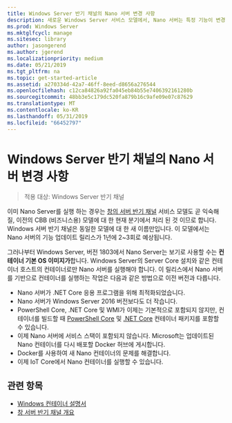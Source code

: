 ```yaml
---
title: Windows Server 반기 채널의 Nano 서버 변경 사항
description: 새로운 Windows Server 서비스 모델에서, Nano 서버는 특정 기능이 변경된 컨테이너 운영 체제 역할만 합니다.
ms.prod: Windows Server
ms.mktglfcycl: manage
ms.sitesec: library
author: jasongerend
ms.author: jgerend
ms.localizationpriority: medium
ms.date: 05/21/2019
ms.tgt_pltfrm: na
ms.topic: get-started-article
ms.assetid: a270334d-42a7-46ff-8eed-d8656a276544
ms.openlocfilehash: c12ca84826a92fa045eb84b55e7406392161280b
ms.sourcegitcommit: 48bb3e5c179dc520fa879b16c9afe09e07c87629
ms.translationtype: MT
ms.contentlocale: ko-KR
ms.lasthandoff: 05/31/2019
ms.locfileid: "66452797"
---
```

# <a name="changes-to-nano-server-in-windows-server-semi-annual-channel"></a>Windows Server 반기 채널의 Nano 서버 변경 사항

>적용 대상: Windows Server 반기 채널

이미 Nano Server를 실행 하는 경우는 [창의 서버 반기 채널](../get-started-19/servicing-channels-19.md) 서비스 모델도 곧 익숙해질, 이전의 CBB (비즈니스용) 모델에 대 한 현재 분기에서 처리 된 것 이므로 합니다. Windows 서버 반기 채널은 동일한 모델에 대 한 새 이름만입니다. 이 모델에서는 Nano 서버의 기능 업데이트 릴리스가 1년에 2~3회로 예상됩니다.

그러나부터 Windows Server, 버전 1803에서 Nano Server는 보기로 사용할 수는 **컨테이너 기본 OS 이미지가**합니다. Windows Server의 Server Core 설치와 같은 컨테이너 호스트의 컨테이너로만 Nano 서버를 실행해야 합니다. 이 릴리스에서 Nano 서버를 기반으로 컨테이너를 실행하는 작업은 다음과 같은 방법으로 이전 버전과 다릅니다.

- Nano 서버가 .NET Core 응용 프로그램을 위해 최적화되었습니다.
- Nano 서버가 Windows Server 2016 버전보다도 더 작습니다.
- PowerShell Core, .NET Core 및 WMI가 이제는 기본적으로 포함되지 않지만, 컨테이너를 빌드할 때 [PowerShell Core](https://hub.docker.com/r/microsoft/powershell/) 및 [.NET Core](https://hub.docker.com/r/microsoft/dotnet/) 컨테이너 패키지를 포함할 수 있습니다.
- 이제 Nano 서버에 서비스 스택이 포함되지 않습니다. Microsoft는 업데이트된 Nano 컨테이너를 다시 배포할 Docker 허브에 게시합니다.
- Docker를 사용하여 새 Nano 컨테이너의 문제를 해결합니다.
- 이제 IoT Core에서 Nano 컨테이너를 실행할 수 있습니다.

## <a name="related-topics"></a>관련 항목

- [Windows 컨테이너 설명서](http://aka.ms/windowscontainers)
- [창 서버 반기 채널 개요](../get-started-19/servicing-channels-19.md)
